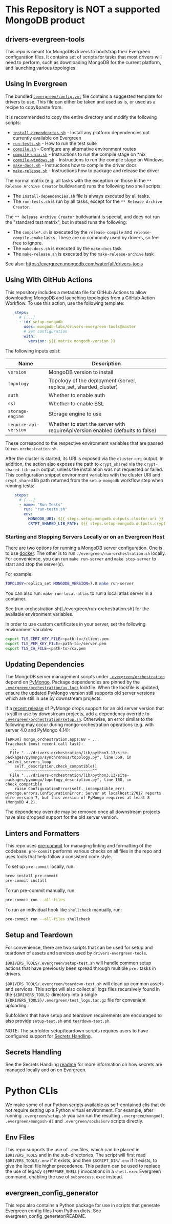 # This Repository is NOT a supported MongoDB product

## drivers-evergreen-tools

This repo is meant for MongoDB drivers to bootstrap their Evergreen
configuration files.
It contains set of scripts for tasks that most drivers will need to perform,
such as downloading MongoDB for the current platform, and launching various
topologies.

## Using In Evergreen

The bundled [`.evergreen/config.yml`](.evergreen/config.yml) file contains a
suggested template for drivers to use.
This file can either be taken and used as is, or used as a recipe to copy&paste from.

It is recommended to copy the entire directory and modify the following scripts:
- [`install-dependencies.sh`](.evergreen/install-dependencies.sh) - Install any platform dependencies not currently available on Evergreen
- [`run-tests.sh`](.evergreen/run-tests.sh) - How to run the test suite
- [`compile.sh`](.evergreen/compile.sh) - Configure any alternative environment routes
- [`compile-unix.sh`](.evergreen/compile-unix.sh) - Instructions to run the compile stage on *nix
- [`compile-windows.sh`](.evergreen/compile-windows.sh) - Instructions to run the compile stage on Windows
- [`make-docs.sh`](.evergreen/make-docs.sh) - Instructions how to compile the driver docs
- [`make-release.sh`](.evergreen/make-release.sh) - Instructions how to package and release the driver


The normal matrix (e.g. all tasks with the exception on those in the `** Release Archive Creator` buildvariant) runs the following two shell scripts:
- The `install-dependencies.sh` file is always executed by all tasks.
- The `run-tests.sh` is run by all tasks, except for the `** Release Archive Creator`.

The `** Release Archive Creator` buildvariant is special, and does not run the "standard test matrix", but in stead runs the following:
- The `compile*.sh` is executed by the `release-compile` and `release-compile-cmake` tasks. These are no commonly used by drivers, so feel free to ignore.
- The `make-docs.sh` is executed by the `make-docs` task
- The `make-release.sh` is executed by the `make-release-archive` task


See also:
https://evergreen.mongodb.com/waterfall/drivers-tools

## Using With GitHub Actions

This repository includes a metadata file for GitHub Actions to allow downloading
MongoDB and launching topologies from a GitHub Action Workflow. To use this
action, use the following template:

```yaml
    steps:
      # [...]
      - id: setup-mongodb
        uses: mongodb-labs/drivers-evergreen-tools@master
        # Set configuration
        with:
          version: ${{ matrix.mongodb-version }}
```

The following inputs exist:

| Name | Description |
| --- | --- |
| `version` | MongoDB version to install |
| `topology` | Topology of the deployment (server, replica_set, sharded_cluster) |
| `auth` | Whether to enable auth |
| `ssl` | Whether to enable SSL |
| `storage-engine` | Storage engine to use |
| `require-api-version` | Whether to start the server with requireApiVersion enabled (defaults to false) |

These correspond to the respective environment variables that are passed to `run-orchestration.sh`.

After the cluster is started, its URI is exposed via the `cluster-uri` output. In addition, the action also exposes the
path to `crypt_shared` via the `crypt-shared-lib-path` output, unless the installation was not requested or failed.
This configuration snippet environment variables with the cluster URI and `crypt_shared` lib path
returned from the `setup-mongodb` workflow step when running tests:
```yaml
    steps:
      # [...]
      - name: "Run Tests"
        run: "run-tests.sh"
        env:
          MONGODB_URI: ${{ steps.setup-mongodb.outputs.cluster-uri }}
          CRYPT_SHARED_LIB_PATH: ${{ steps.setup-mongodb.outputs.crypt-shared-lib-path }}
```

### Starting and Stopping Servers Locally or on an Evergreen Host

There are two options for running a MongoDB server configuration.
One is to use [docker](./.evergreen/docker/README.md).
The other is to run `./evergreen/run-orchestration.sh` locally.
For convenience, you can run `make run-server` and `make stop-server` to start and stop the server(s).

For example:

```bash
TOPOLOGY=replica_set MONGODB_VERSION=7.0 make run-server
```

You can also run:  `make run-local-atlas` to run a local atlas server in a container.

See (run-orchestration.sh)[./evergreen/run-orchestration.sh] for the available environment variables.

In order to use custom certificates in your server, set the following environment variables:

```bash
export TLS_CERT_KEY_FILE=<path-to>/client.pem
export TLS_PEM_KEY_FILE=<path-to>/server.pem
export TLS_CA_FILE=<path-to>/ca.pem
```

## Updating Dependencies

The MongoDB server management scripts under [`.evergreen/orchestration`](https://github.com/mongodb-labs/drivers-evergreen-tools/tree/master/.evergreen/orchestration)
depend on [PyMongo](https://pymongo.readthedocs.io/en/stable/). Package dependencies are pinned by the
[`.evergreen/orchestration/uv.lock`](https://github.com/eramongodb/drivers-evergreen-tools/blob/master/.evergreen/orchestration/uv.lock)
lockfile. When the lockfile is updated, ensure the updated PyMongo version still supports old server versions which are
still in use by downstream projects.

If a [recent release](https://pymongo.readthedocs.io/en/stable/changelog.html) of PyMongo drops support for an old
server version that is still in use by downstream projects, add a dependency override to
[`.evergreen/orchestration/setup.sh`](https://github.com/mongodb-labs/drivers-evergreen-tools/blob/master/.evergreen/orchestration/setup.sh).
Otherwise, an error similar to the following may occur during mongo-orchestration operations (e.g. with server 4.0 and
PyMongo 4.14):

```
[ERROR] mongo_orchestration.apps:68 - ...
Traceback (most recent call last):
  ...
  File ".../drivers-orchestration/lib/python3.13/site-packages/pymongo/synchronous/topology.py", line 369, in _select_servers_loop
    self._description.check_compatible()
    ~~~~~~~~~~~~~~~~~~~~~~~~~~~~~~~~~~^^
  File ".../drivers-orchestration/lib/python3.13/site-packages/pymongo/topology_description.py", line 168, in check_compatible
    raise ConfigurationError(self._incompatible_err)
pymongo.errors.ConfigurationError: Server at localhost:27017 reports wire version 7, but this version of PyMongo requires at least 8 (MongoDB 4.2).
```

The dependency override may be removed once all downstream projects have also dropped support for the old server version.

## Linters and Formatters

This repo uses [pre-commit](https://pre-commit.com/) for managing linting and formatting of the codebase.
`pre-commit` performs various checks on all files in the repo and uses tools that help follow a consistent code
style.

To set up `pre-commit` locally, run:

```bash
brew install pre-commit
pre-commit install
```

To run pre-commit manually, run:

```bash
pre-commit run --all-files
```

To run an individual hook like `shellcheck` manually, run:

```bash
pre-commit run --all-files shellcheck
```

## Setup and Teardown

For convenience, there are two scripts that can be used for setup and teardown of assets and services
used by `drivers-evergreen-tools`.

`$DRIVERS_TOOLS/.evergreen/setup-test.sh` will handle common setup actions that have previously
been spread through multiple `pre:` tasks in drivers.

`$DRIVERS_TOOLS/.evergreen/teardown-test.sh` will clean up common assets and services.
This script will also collect all logs files recursively found in the `${DRIVERS_TOOLS}` directory into a single `${DRIVERS_TOOLS}/.evergreen/test_logs.tar.gz` file
for convenient uploading.

Subfolders that have setup and teardown requirements are encouraged to also provide
`setup-test.sh` and `teardown-test.sh`.

NOTE: The subfolder setup/teardown scripts requires users to have configured
support for [Secrets Handling](./.evergreen/secrets_handling/README.md).


## Secrets Handling

See the Secrets Handling [readme](./.evergreen/secrets_handling/README.md) for more information on how secrets are managed
locally and on on Evergreen.

# Python CLIs

We make some of our Python scripts available as self-contained clis that do not require setting up a Python
virtual environment.  For example, after running `.evergreen/setup.sh` you can run the resulting `.evergreen/mongodl`,
`.evergreen/mongosh-dl` and `.evergreen/socks5srv` scripts directly.

## Env Files

This repo supports the use of `.env` files, which can be placed in `$DRIVERS_TOOLS` and in the sub-directories.
The script will first read `$DRIVERS_TOOLS/.env` if it exists, and then `$SCRIPT_DIR/.env` if it exists, to give
the local file higher precedence.  This pattern can be used to replace the use of legacy `${PREPARE_SHELL}`
invocations in a  `shell.exec` Evergreen command, enabling the use of `subprocess.exec` instead.

## evergreen_config_generator

This repo also contains a Python package for use in scripts that generate
Evergreen config files from Python dicts. See evergreen_config_generator/README.
